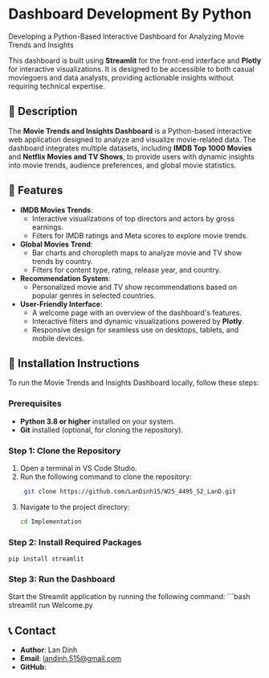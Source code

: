 # Dashboard Development By Python
Developing a Python-Based Interactive Dashboard for Analyzing Movie Trends and Insights

This dashboard is built using **Streamlit** for the front-end interface and **Plotly** for interactive visualizations. It is designed to be accessible to both casual moviegoers and data analysts, providing actionable insights without requiring technical expertise.


## 📌 Description
The **Movie Trends and Insights Dashboard** is a Python-based interactive web application designed to analyze and visualize movie-related data. The dashboard integrates multiple datasets, including **IMDB Top 1000 Movies** and **Netflix Movies and TV Shows**, to provide users with dynamic insights into movie trends, audience preferences, and global movie statistics.

## 🚀 Features
- **IMDB Movies Trends**:
  - Interactive visualizations of top directors and actors by gross earnings.
  - Filters for IMDB ratings and Meta scores to explore movie trends.
- **Global Movies Trend**:
  - Bar charts and choropleth maps to analyze movie and TV show trends by country.
  - Filters for content type, rating, release year, and country.
- **Recommendation System**:
  - Personalized movie and TV show recommendations based on popular genres in selected countries.
- **User-Friendly Interface**:
  - A welcome page with an overview of the dashboard's features.
  - Interactive filters and dynamic visualizations powered by **Plotly**.
  - Responsive design for seamless use on desktops, tablets, and mobile devices.

## 🔎 Installation Instructions

To run the Movie Trends and Insights Dashboard locally, follow these steps:

### Prerequisites
- **Python 3.8 or higher** installed on your system.
- **Git** installed (optional, for cloning the repository).

### Step 1: Clone the Repository
1. Open a terminal in VS Code Studio.
2. Run the following command to clone the repository:
   ```bash
    git clone https://github.com/LanDinh15/W25_4495_S2_LanD.git
3. Navigate to the project directory:
   ```bash
   cd Implementation

### Step 2: Install Required Packages
    pip install streamlit
    
### Step 3: Run the Dashboard
  Start the Streamlit application by running the following command:
    ```bash
   streamlit run Welcome.py

## 📞 Contact
- **Author**: Lan Dinh
- **Email**: landinh.515@gmail.com
- **GitHub**: 


